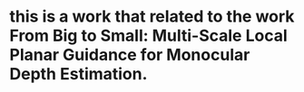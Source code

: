 # this is a work that related to the work From Big to Small: Multi-Scale Local Planar Guidance for Monocular Depth Estimation.
